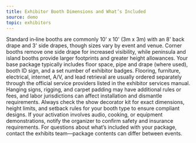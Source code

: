 ```yaml
---
title: Exhibitor Booth Dimensions and What’s Included
source: demo
topic: exhibitors
---
```


Standard in‑line booths are commonly 10' x 10' (3m x 3m) with an 8' back drape and 3' side drapes, though sizes vary by event and venue. Corner booths remove one side drape for increased visibility, while peninsula and island booths provide larger footprints and greater height allowances. Your base package typically includes floor space, pipe and drape (where used), booth ID sign, and a set number of exhibitor badges. Flooring, furniture, electrical, internet, A/V, and lead retrieval are usually ordered separately through the official service providers listed in the exhibitor services manual. Hanging signs, rigging, and carpet padding may have additional rules or fees, and labor jurisdictions can affect installation and dismantle requirements. Always check the show decorator kit for exact dimensions, height limits, and setback rules for your booth type to ensure compliant designs. If your activation involves audio, cooking, or equipment demonstrations, notify the organizer to confirm safety and insurance requirements. For questions about what’s included with your package, contact the exhibits team—package contents can differ between events.
